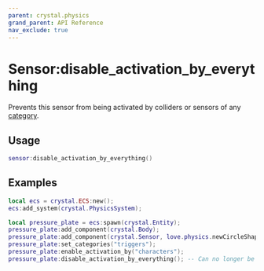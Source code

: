 ```yaml
---
parent: crystal.physics
grand_parent: API Reference
nav_exclude: true
---
```


# Sensor:disable_activation_by_everything

Prevents this sensor from being activated by colliders or sensors of any [category](sensor_set_categories).

## Usage

```lua
sensor:disable_activation_by_everything()
```

## Examples

```lua
local ecs = crystal.ECS:new();
ecs:add_system(crystal.PhysicsSystem);

local pressure_plate = ecs:spawn(crystal.Entity);
pressure_plate:add_component(crystal.Body);
pressure_plate:add_component(crystal.Sensor, love.physics.newCircleShape(4));
pressure_plate:set_categories("triggers");
pressure_plate:enable_activation_by("characters");
pressure_plate:disable_activation_by_everything(); -- Can no longer be activated by "characters"
```
